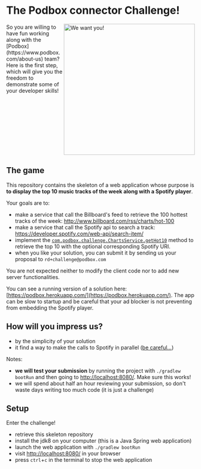 # The Podbox connector Challenge!
<img align="right" alt="We want you!" title="We want you!" width="350px" src="https://s3.amazonaws.com/podbox-blog/blog/wp-content/uploads/2015/09/07160555/podbox-connector-developer.jpg" />
So you are willing to have fun working along with the [Podbox](https://www.podbox.com/about-us) team? Here is the first step, which will give you the freedom to demonstrate some of your developer skills!

<br clear="all" />

## The game
This repository contains the skeleton of a web application whose purpose is **to display the top 10 music tracks of the week along with a Spotify player**.

Your goals are to:
* make a service that call the Billboard's feed to retrieve the 100 hottest tracks of the week: http://www.billboard.com/rss/charts/hot-100
* make a service that call the Spotify api to search a track: https://developer.spotify.com/web-api/search-item/
* implement the [`com.podbox.challenge.ChartsService.getHot10`](https://github.com/podbox/podbox-challenge-connector/blob/master/src/main/java/com/podbox/challenge/service/ChartsService.java#L17) method to retrieve the top 10 with the optional corresponding Spotify URI.
* when you like your solution, you can submit it by sending us your proposal to `rd+challenge@podbox.com`

You are not expected neither to modify the client code nor to add new server functionalities.

You can see a running version of a solution here: [https://podbox.herokuapp.com/](https://podbox.herokuapp.com/). The app can be slow to startup and be careful that your ad blocker is not preventing from embedding the Spotify player.

## How will you impress us?
* by the simplicity of your solution
* it find a way to make the calls to Spotify in parallel ([be careful...](https://www.youtube.com/watch?v=4F4qzPbcFiA))

Notes:
* **we will test your submission** by running the project with `./gradlew bootRun` and then going to [http://localhost:8080/](http://localhost:8080/). Make sure this works!
* we will spend about half an hour reviewing your submission, so don't waste days writing too much code (it is just a challenge)

## Setup
Enter the challenge!
* retrieve this skeleton repository
* install the jdk8 on your computer (this is a Java Spring web application)
* launch the web application with `./gradlew bootRun`
* visit [http://localhost:8080/](http://localhost:8080/) in your browser
* press `ctrl`+`c` in the terminal to stop the web application
